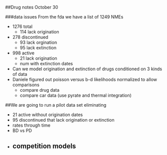 ##Drug notes October 30

###data issues
From the fda we have a list of 1249 NMEs

- 1276 total
	- 114 lack origination
- 278 discontinued
	- 93 lack orgination
	- 95 lack extinction
- 998 active
	- 21 lack origination
	- num with extinction dates
- Can we model origination and extinction of drugs conditioned on 3 kinds of data 
- Daniele figured out poisson versus b-d likelihoods normalized to allow comparisons
	- compare drug data
	- compare car data (use pyrate and thermal integration)

##We are going to run a pilot data set eliminating 
- 21 active without origination dates
- 95 discontinued that lack origination or extinction
- rates through time
- BD vs PD
- competition models
	- 